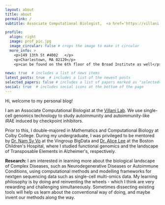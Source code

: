 ```yaml
---
layout: about
title: about
permalink: /
subtitle: Associate Computational Biologist,  <a href='https://villani.mgh.harvard.edu/team/'> Mass General Hospital @Harvard Medical School</a>.

profile:
  align: right
  image: prof_pic.jpg
  image_circular: false # crops the image to make it circular
  more_info: >
    <p>149 13th St #4002   </p>
    <p>Charlestown, MA 02129</p>
    <p>can be found on the 6th floor of the Broad Institute as well</p>

news: true  # includes a list of news items
latest_posts: true  # includes a list of the newest posts
selected_papers: false # includes a list of papers marked as "selected={true}"
social: true  # includes social icons at the bottom of the page
---
```


Hi, welcome to my personal blog!


I am  an Associate Computational Biologist at the [Villani Lab](https://villani.mgh.harvard.edu/). We use single-cell genomics technology to study autoimmunity and autoimmunity-like iRAE induced by checkpoint inhibitors.

Prior to this, I double-majored in Mathematics and Computational Biology at Colby College. During my undergraduate, I was  privileged to be mentored by [Dr. Nam Sy Vo](https://vingen.vinbigdata.org/en/teams/vo-sy-nam/) at the Vingroup BigData and [Dr. Alice Lee](https://compgen.hms.harvard.edu/)   at the Boston Children's Hospital, where I studied functional genomics and the landscape of Transposable Elements in Alzheimer's, respectively. 

**Research:** I am interested in learning more about the biological landscape of Complex Diseases, such as Neurodegenerative Diseases or Autoimmune Conditions, using computational methods and modelling frameworks for nextgen sequencing data such as single-cell multi-omics data. My learning philosophy is by doing and reinventing the wheels - which I think are very rewarding and challenging simultaneously. Sometimes dissecting existing tools will help us learn about the conventional way of doing, and maybe invent our methods along the way. 

